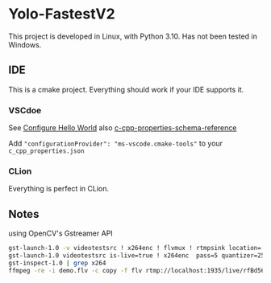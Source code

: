 
# Yolo-FastestV2

This project is developed in Linux, with Python 3.10. Has not been tested in Windows.

## IDE

This is a cmake project. Everything should work if your IDE supports it.

### VSCdoe

See [Configure Hello World](https://code.visualstudio.com/docs/cpp/CMake-linux#_configure-hello-world)
also [c-cpp-properties-schema-reference](https://code.visualstudio.com/docs/cpp/c-cpp-properties-schema-reference)

Add `"configurationProvider": "ms-vscode.cmake-tools"` to your `c_cpp_properties.json`

### CLion

Everything is perfect in CLion.

## Notes

using OpenCV's Gstreamer API

```bash
gst-launch-1.0 -v videotestsrc ! x264enc ! flvmux ! rtmpsink location='rtmp://localhost:1935/live/rfBd56ti2SMtYvSgD5xAV0YU99zampta7Z7S575KLkIZ9PYk'
gst-launch-1.0 videotestsrc is-live=true ! x264enc  pass=5 quantizer=25 speed-preset=6 ! video/x-h264, profile=baseline  ! flvmux ! rtmpsink location='rtmp://localhost:1935/live/rfBd56ti2SMtYvSgD5xAV0YU99zampta7Z7S575KLkIZ9PYk'
gst-inspect-1.0 | grep x264
ffmpeg -re -i demo.flv -c copy -f flv rtmp://localhost:1935/live/rfBd56ti2SMtYvSgD5xAV0YU99zampta7Z7S575KLkIZ9PYk
```

